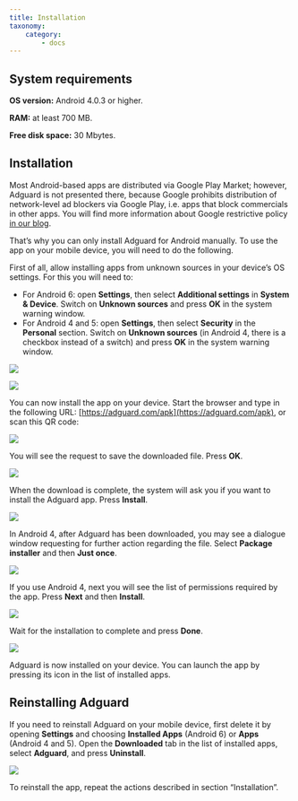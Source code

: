 ```yaml
---
title: Installation
taxonomy:
    category:
        - docs
---
```


## System  requirements

**OS version:** Android 4.0.3 or higher.

**RAM:** at least 700 MB.

**Free disk space:** 30 Mbytes.

## Installation
Most Android-based apps are distributed via Google Play Market; however, Adguard is not presented there, because Google prohibits distribution of network-level ad blockers via Google Play, i.e. apps that block commercials in other apps. You will find more information about Google restrictive policy [in our blog](https://blog.adguard.com/en/google-removes-adguard-android-app-google-play/).

That’s why you can only install Adguard for Android manually. To use the app on your mobile device, you will need to do the following.

First of all, allow installing apps from unknown sources in your device’s OS settings. For this you will need to:

* For Android 6: open **Settings**, then select **Additional settings** in **System & Device**. Switch on **Unknown sources** and press **OK** in the system warning window.
* For Android 4 and 5: open **Settings**, then select **Security** in the **Personal** section. Switch on **Unknown sources** (in Android 4, there is a checkbox instead of a switch) and press **OK** in the system warning window.

![](android_install_EN_01.png)

![](android_install_EN_02.png)

You can now install the app on your device. Start the browser and type in the following URL: [https://adguard.com/apk](https://adguard.com/apk), or scan this QR code:

![](android_install_EN_03.png)

You will see the request to save the downloaded file. Press **OK**.

![](android_savefile.png)

When the download is complete, the system will ask you if you want to install the Adguard app. Press **Install**.

![](android_install_EN_04.png)

In Android 4, after Adguard has been downloaded, you may see a dialogue window requesting for further action regarding the file. Select **Package installer** and then **Just once**.

![](android_install_EN_05.png)

If you use Android 4, next you will see the list of permissions required by the app. Press **Next** and then **Install**.

![](android_install_EN_06.png)

Wait for the installation to complete and press **Done**.

![](android_install_EN_07.png)

Adguard is now installed on your device. You can launch the app by pressing its icon in the list of installed apps.

## Reinstalling Аdguard
If you need to reinstall Adguard on your mobile device, first delete it by opening **Settings** and choosing **Installed Apps** (Android 6) or **Apps** (Android 4 and 5). Open the **Downloaded** tab in the list of installed apps, select **Adguard**, and press **Uninstall**.

![](android_install_EN_08.png)

To reinstall the app, repeat the actions described in section “Installation”.

